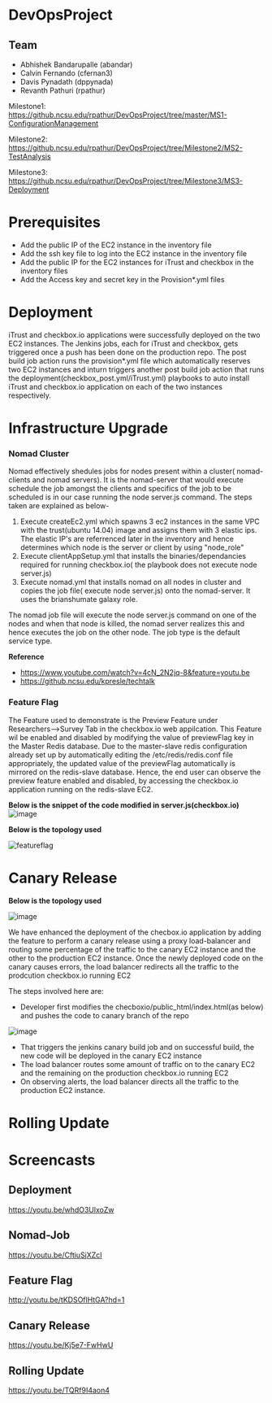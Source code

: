 # DevOpsProject

## Team
* Abhishek Bandarupalle (abandar)
* Calvin Fernando (cfernan3)
* Davis Pynadath (dppynada)
* Revanth Pathuri (rpathur)


Milestone1: https://github.ncsu.edu/rpathur/DevOpsProject/tree/master/MS1-ConfigurationManagement

Milestone2: https://github.ncsu.edu/rpathur/DevOpsProject/tree/Milestone2/MS2-TestAnalysis

Milestone3: https://github.ncsu.edu/rpathur/DevOpsProject/tree/Milestone3/MS3-Deployment

# Prerequisites

* Add the public IP of the EC2 instance in the inventory file
* Add the ssh key file to log into the EC2 instance in the inventory file
* Add the public IP for the EC2 instances for iTrust and checkbox in the inventory files 
* Add the Access key and secret key in the Provision*.yml files


# Deployment

iTrust and checkbox.io applications were successfully deployed on the two EC2 instances.
The Jenkins jobs, each for iTrust and checkbox, gets triggered once a push has been done on the production repo.
The post build job action runs the provision*.yml file which automatically reserves two EC2 instances and inturn triggers another post build job action that runs the deployment(checkbox_post.yml/iTrust.yml) playbooks to auto install iTrust and checkbox.io application on each of the two instances respectively. 


# Infrastructure Upgrade

### Nomad Cluster
Nomad effectively shedules jobs for nodes present within a cluster( nomad-clients and nomad servers). It is the nomad-server that would execute schedule the job amongst the clients and specifics of the job to be scheduled is in our case running the node server.js command.
The steps taken are explained as below-
1) Execute createEc2.yml which spawns 3 ec2 instances in the same VPC with the trust(ubuntu 14.04) image and assigns them with 3 elastic ips. The elastic IP's are referrenced later in the inventory and hence determines which node is the server or client by using "node_role"
3) Execute clientAppSetup.yml that installs the binaries/dependancies required for running checkbox.io( the playbook does not execute node server.js)
3) Execute nomad.yml that installs nomad on all nodes in cluster and copies the job file( execute node server.js) onto the nomad-server. It uses the brianshumate galaxy role.

The nomad job file will execute the node server.js command on one of the nodes and when that node is killed, the nomad server realizes this and hence executes the job on the other node. The job type is the default service type.

**Reference**
* https://www.youtube.com/watch?v=4cN_2N2jq-8&feature=youtu.be
* https://github.ncsu.edu/kpresle/techtalk

### Feature Flag

The Feature used to demonstrate is the Preview Feature under Researchers-->Survey Tab in the checkbox.io web appilcation.
This Feature wil be enabled and disabled by modifying the value of previewFlag key in the Master Redis database. 
Due to the master-slave redis configuration already set up by automatically editing the /etc/redis/redis.conf file appropriately, the updated value  of the previewFlag automatically is mirrored on the redis-slave database. Hence, the end user can observe the preview feature enabled and disabled, by accessing the checkbox.io application running on the redis-slave EC2.

**Below is the snippet of the code modified in server.js(checkbox.io)**
![image](https://media.github.ncsu.edu/user/6391/files/6601656e-ca34-11e7-9fce-fc2719dda4d2)

**Below is the topology used**

![featureflag](https://media.github.ncsu.edu/user/6391/files/1f2600ca-ca3c-11e7-899d-60388fb4a7a3)


# Canary Release

**Below is the topology used**

![image](https://media.github.ncsu.edu/user/6391/files/805f9220-ca3c-11e7-9595-fc54c2ca90ca)

We have enhanced the deployment of the checbox.io application by adding the feature to perform a canary release using a proxy load-balancer and routing some percentage of the traffic to the canary EC2 instance and the other to the production EC2 instance.
Once the newly deployed code on the canary causes errors, the load balancer redirects all the traffic to the prodcution checkbox.io running EC2

The steps involved here are:
* Developer first modifies the checboxio/public_html/index.html(as below) and pushes the code to canary branch of the repo

![image](https://media.github.ncsu.edu/user/6391/files/dc8417ea-ca3e-11e7-89a0-ea116c17812e)

* That triggers the jenkins canary build job and on successful build, the new code will be deployed in the canary EC2 instance
* The load balancer routes some amount of traffic on to the canary EC2 and the remaining on the production checkbox.io running EC2
* On observing alerts, the load balancer directs all the traffic to the production EC2 instance.

# Rolling Update


# Screencasts

## Deployment
https://youtu.be/whdO3UlxoZw

## Nomad-Job
https://youtu.be/CftiuSjXZcI

## Feature Flag
http://youtu.be/tKDSOflHtGA?hd=1

## Canary Release
https://youtu.be/Kj5e7-FwHwU

## Rolling Update
https://youtu.be/TQRf9I4aon4
